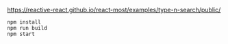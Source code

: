 https://reactive-react.github.io/react-most/examples/type-n-search/public/

```
npm install
npm run build
npm start
```
